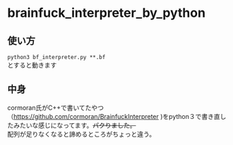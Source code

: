 # brainfuck_interpreter_by_python
## 使い方
```python3 bf_interpreter.py **.bf```  
とすると動きます
## 中身
cormoran氏がC++で書いてたやつ（https://github.com/cormoran/BrainfuckInterpreter )をpython３で書き直したみたいな感じになってます。~~パクりました。~~  
配列が足りなくなると諦めるところがちょっと違う。
